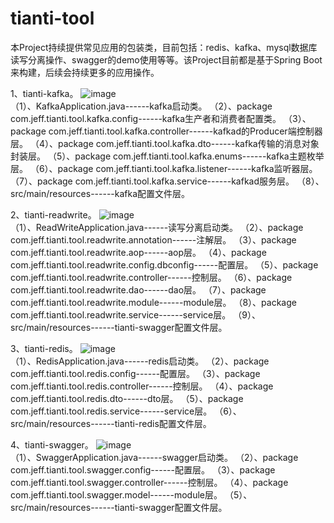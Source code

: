 # tianti-tool
本Project持续提供常见应用的包装类，目前包括：redis、kafka、mysql数据库读写分离操作、swagger的demo使用等等。该Project目前都是基于Spring Boot来构建，后续会持续更多的应用操作。

1、tianti-kafka。
  ![image](https://raw.githubusercontent.com/xujeff/tianti-tool/master/screenshots/tianti-kafka.png)  <br>
 （1）、KafkaApplication.java------kafka启动类。
 （2）、package com.jeff.tianti.tool.kafka.config------kafka生产者和消费者配置类。
 （3）、package com.jeff.tianti.tool.kafka.controller------kafkad的Producer端控制器层。
 （4）、package com.jeff.tianti.tool.kafka.dto------kafka传输的消息对象封装层。
 （5）、package com.jeff.tianti.tool.kafka.enums------kafka主题枚举层。
 （6）、package com.jeff.tianti.tool.kafka.listener------kafka监听器层。
 （7）、package com.jeff.tianti.tool.kafka.service------kafkad服务层。
 （8）、src/main/resources------kafka配置文件层。

2、tianti-readwrite。
  ![image](https://raw.githubusercontent.com/xujeff/tianti-tool/master/screenshots/tianti-readwrite.png)  <br>
 （1）、ReadWriteApplication.java------读写分离启动类。
 （2）、package com.jeff.tianti.tool.readwrite.annotation------注解层。
 （3）、package com.jeff.tianti.tool.readwrite.aop------aop层。
 （4）、package com.jeff.tianti.tool.readwrite.config.dbconfig------配置层。
 （5）、package com.jeff.tianti.tool.readwrite.controller------控制层。
 （6）、package com.jeff.tianti.tool.readwrite.dao------dao层。
 （7）、package com.jeff.tianti.tool.readwrite.module------module层。
 （8）、package com.jeff.tianti.tool.readwrite.service------service层。
 （9）、src/main/resources------tianti-swagger配置文件层。

3、tianti-redis。
  ![image](https://raw.githubusercontent.com/xujeff/tianti-tool/master/screenshots/tianti-redis.png)  <br>
 （1）、RedisApplication.java------redis启动类。
 （2）、package com.jeff.tianti.tool.redis.config------配置层。
 （3）、package com.jeff.tianti.tool.redis.controller------控制层。
 （4）、package com.jeff.tianti.tool.redis.dto------dto层。
 （5）、package com.jeff.tianti.tool.redis.service------service层。
 （6）、src/main/resources------tianti-redis配置文件层。

4、tianti-swagger。
  ![image](https://raw.githubusercontent.com/xujeff/tianti-tool/master/screenshots/tianti-swagger.png)  <br>
 （1）、SwaggerApplication.java------swagger启动类。
 （2）、package com.jeff.tianti.tool.swagger.config------配置层。
 （3）、package com.jeff.tianti.tool.swagger.controller------控制层。
 （4）、package com.jeff.tianti.tool.swagger.model------module层。
 （5）、src/main/resources------tianti-swagger配置文件层。